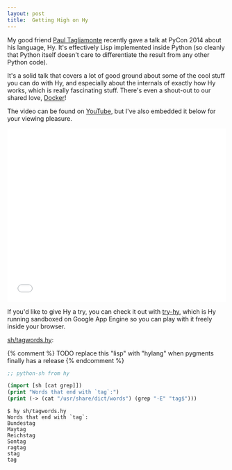 ```yaml
---
layout: post
title:  Getting High on Hy
---
```


My good friend [Paul Tagliamonte](http://pault.ag) recently gave a talk at PyCon
2014 about his language, Hy.  It's effectively Lisp implemented inside Python
(so cleanly that Python itself doesn't care to differentiate the result from any
other Python code).

It's a solid talk that covers a lot of good ground about some of the cool stuff
you can do with Hy, and especially about the internals of exactly how Hy works,
which is really fascinating stuff.  There's even a shout-out to our shared love,
[Docker](https://www.docker.io)!

The video can be found on
[YouTube](https://www.youtube.com/watch?v=AmMaN1AokTI), but I've also embedded
it below for your viewing pleasure.

<iframe width="100%" height="400" src="//www.youtube.com/embed/AmMaN1AokTI?start=115&html5=1&rel=0" frameborder="0" allowfullscreen></iframe>

If you'd like to give Hy a try, you can check it out with
[try-hy](http://try-hy.appspot.com), which is Hy running sandboxed on Google App
Engine so you can play with it freely inside your browser.

[sh/tagwords.hy](https://github.com/hylang/hy/blob/master/eg/sh/tagwords.hy):

{% comment %} TODO replace this "lisp" with "hylang" when pygments finally has a release {% endcomment %}
```lisp
;; python-sh from hy

(import [sh [cat grep]])
(print "Words that end with `tag`:")
(print (-> (cat "/usr/share/dict/words") (grep "-E" "tag$")))
```
```console
$ hy sh/tagwords.hy
Words that end with `tag`:
Bundestag
Maytag
Reichstag
Sontag
ragtag
stag
tag
```
